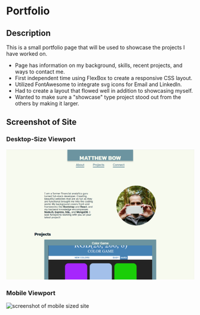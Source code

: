 # Portfolio

## Description

This is a small portfolio page that will be used to showcase the projects I have worked on.

- Page has information on my background, skills, recent projects, and ways to contact me.
- First independent time using FlexBox to create a responsive CSS layout.
- Utilized FontAwesome to integrate svg icons for Email and LinkedIn.
- Had to create a layout that flowed well in addition to showcasing myself.
- Wanted to make sure a "showcase" type project stood out from the others by making it larger.

## Screenshot of Site

### Desktop-Size Viewport

![screenshot of desktop sized site](https://github.com/mdbow22/Portfolio/blob/e0379749302276a16f716b99a1c00a2a0dddacf2/assets/images/screenshot.PNG)

### Mobile Viewport

![screenshot of mobile sized site](main/assets/images/screenshotMobile.png)
